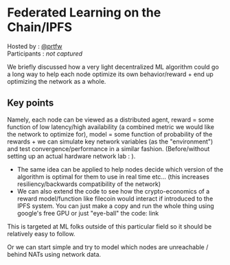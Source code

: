 # 	Federated Learning on the Chain/IPFS

Hosted by : [@prtfw](https://github.com/Prtfw)  
Participants : *not captured*

We briefly discussed how a very light decentralized ML algorithm could go a long way to help each node optimize its own behavior/reward + end up optimizing the network as a whole. 

## Key points

Namely, each node can be viewed as a distributed agent, reward = some function of low latency/high availability (a combined metric we would like the network to optimize for), model = some function of probability of the rewards + we can simulate key network variables (as the "environment") and test convergence/performance in a similar fashion. (Before/without setting up an actual hardware network lab : ).
- The same idea can be applied to help nodes decide which version of the algorithm is optimal for them to use in real time etc... (this increases resiliency/backwards compatibility of the network)
- We can also extend the code to see how the crypto-economics of a reward model/function like filecoin would interact if introduced to the IPFS system.
You can just make a copy and run the whole thing using google's free GPU or just "eye-ball" the code: link

This is targeted at ML folks outside of this particular field so it should be relatively easy to follow.

Or we can start simple and try to model which nodes are unreachable / behind NATs using network data.
